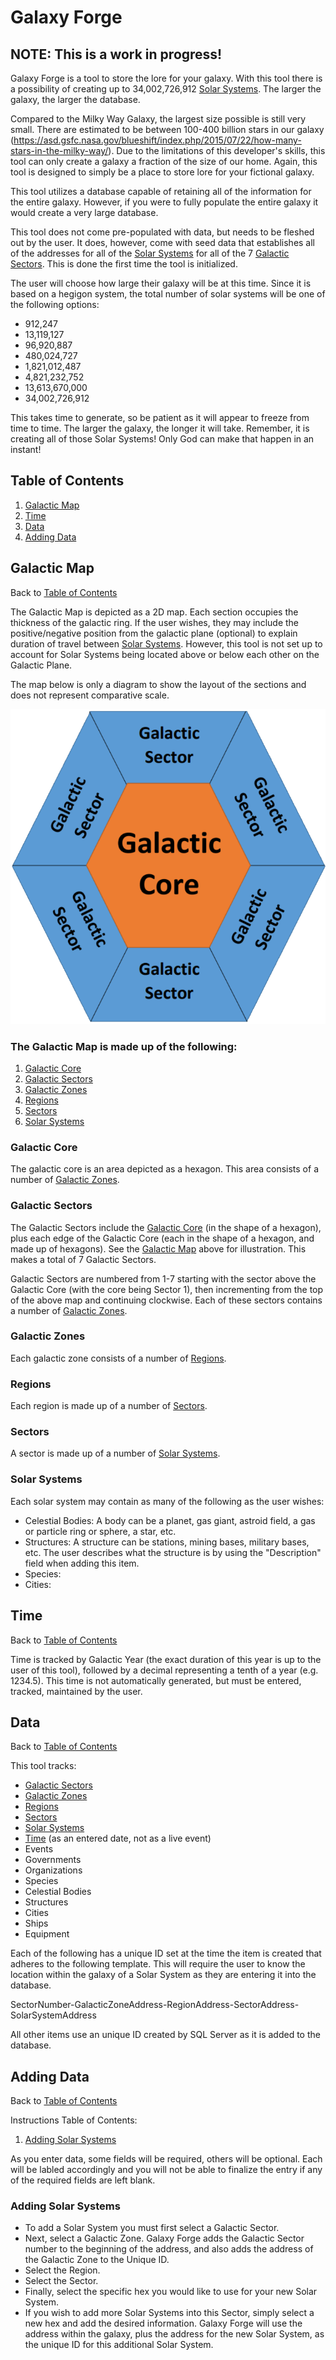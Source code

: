 # Galaxy Forge

## NOTE: This is a work in progress!

Galaxy Forge is a tool to store the lore for your galaxy. With this tool there is a possibility of creating up to 34,002,726,912 [Solar Systems](#solar-systems). The larger the galaxy, the larger the database.

Compared to the Milky Way Galaxy, the largest size possible is still very small. There are estimated to be between 100-400 billion stars in our galaxy (https://asd.gsfc.nasa.gov/blueshift/index.php/2015/07/22/how-many-stars-in-the-milky-way/). Due to the limitations of this developer's skills, this tool can only create a galaxy a fraction of the size of our home. Again, this tool is designed to simply be a place to store lore for your fictional galaxy.

This tool utilizes a database capable of retaining all of the information for the entire galaxy. However, if you were to fully populate the entire galaxy it would create a very large database. 

This tool does not come pre-populated with data, but needs to be fleshed out by the user. It does, however, come with seed data that establishes all of the addresses for all of the [Solar Systems](#solar-systems) for all of the 7 [Galactic Sectors](#galactic-sectors). This is done the first time the tool is initialized. 

The user will choose how large their galaxy will be at this time. Since it is based on a hegigon system, the total number of solar systems will be one of the following options:

   * 912,247
   * 13,119,127
   * 96,920,887
   * 480,024,727
   * 1,821,012,487
   * 4,821,232,752
   * 13,613,670,000
   * 34,002,726,912

This takes time to generate, so be patient as it will appear to freeze from time to time. The larger the galaxy, the longer it will take. Remember, it is creating all of those Solar Systems! Only God can make that happen in an instant!

## Table of Contents
1. [Galactic Map](#galactic-map)
2. [Time](#time)
3. [Data](#data)
4. [Adding Data](#adding-data)

## Galactic Map
Back to [Table of Contents](#table-of-contents)

The Galactic Map is depicted as a 2D map. Each section occupies the thickness of the galactic ring. If the user wishes, they may include the positive/negative position from the galactic plane (optional) to explain duration of travel between [Solar Systems](#solar-systems). However, this tool is not set up to account for Solar Systems being located above or below each other on the Galactic Plane.

The map below is only a diagram to show the layout of the sections and does not represent comparative scale.

![Image map](/galaxyMap.png)

### The Galactic Map is made up of the following:
1. [Galactic Core](#galactic-core)
2. [Galactic Sectors](#galactic-sectors)
3. [Galactic Zones](#galactic-zones)
4. [Regions](#regions)
5. [Sectors](#sectors)
6. [Solar Systems](#solar-systems)

### Galactic Core

The galactic core is an area depicted as a hexagon. This area consists of a number of [Galactic Zones](#galactic-zones).

### Galactic Sectors

The Galactic Sectors include the [Galactic Core](#galactic-core) (in the shape of a hexagon), plus each edge of the Galactic Core (each in the shape of a hexagon, and made up of hexagons). See the [Galactic Map](#galactic-map) above for illustration. This makes a total of 7 Galactic Sectors. 

Galactic Sectors are numbered from 1-7 starting with the sector above the Galactic Core (with the core being Sector 1), then incrementing from the top of the above map and continuing clockwise. Each of these sectors contains a number of [Galactic Zones](#galactic-zones).

### Galactic Zones

Each galactic zone consists of a number of [Regions](#regions).

### Regions

Each region is made up of a number of [Sectors](#sectors).

### Sectors

A sector is made up of a number of [Solar Systems](#solar-systems).

### Solar Systems

Each solar system may contain as many of the following as the user wishes:
* Celestial Bodies: A body can be a planet, gas giant, astroid field, a gas or particle ring or sphere, a star, etc.
* Structures: A structure can be stations, mining bases, military bases, etc. The user describes what the structure is by using the "Description" field when adding this item.
* Species:
* Cities:

## Time
Back to [Table of Contents](#table-of-contents)

Time is tracked by Galactic Year (the exact duration of this year is up to the user of this tool), followed by a decimal representing a tenth of a year (e.g. 1234.5). This time is not automatically generated, but must be entered, tracked, maintained by the user.

## Data
Back to [Table of Contents](#table-of-contents)

This tool tracks:
 * [Galactic Sectors](#galactic-sectors)
 * [Galactic Zones](#galactic-zones)
 * [Regions](#regions)
 * [Sectors](#sectors)
 * [Solar Systems](#solar-systems)
 * [Time](#time) (as an entered date, not as a live event)
 * Events
 * Governments
 * Organizations
 * Species
 * Celestial Bodies
 * Structures
 * Cities
 * Ships
 * Equipment

 Each of the following has a unique ID set at the time the item is created that adheres to the following template. This will require the user to know the location within the galaxy of a Solar System as they are entering it into the database.

 SectorNumber-GalacticZoneAddress-RegionAddress-SectorAddress-SolarSystemAddress

 All other items use an unique ID created by SQL Server as it is added to the database.

 ## Adding Data
 Back to [Table of Contents](#table-of-contents)

 Instructions Table of Contents:
 1. [Adding Solar Systems](#adding-solar-systems)

 As you enter data, some fields will be required, others will be optional. Each will be labled accordingly and you will not be able to finalize the entry if any of the required fields are left blank.

 ### Adding Solar Systems

  * To add a Solar System you must first select a Galactic Sector.
  * Next, select a Galactic Zone. Galaxy Forge adds the Galactic Sector number to the beginning of the address, and also adds the address of the Galactic Zone to the Unique ID.
  * Select the Region.
  * Select the Sector.
  * Finally, select the specific hex you would like to use for your new Solar System.
  * If you wish to add more Solar Systems into this Sector, simply select a new hex and add the desired information. Galaxy Forge will use the address within the galaxy, plus the address for the new Solar System, as the unique ID for this additional Solar System.